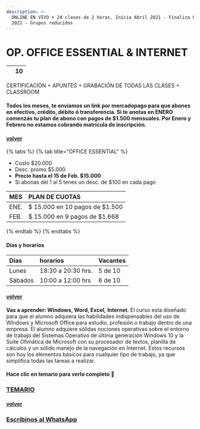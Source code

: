 ```yaml
---
description: >-
  ONLINE EN VIVO + 24 clases de 2 horas. Inicia Abril 2021 - Finaliza Octubre
  2021 - Grupos reducidos
---
```


# OP. OFFICE ESSENTIAL & INTERNET

|  | 10 |
| :--- | :--- |


CERTIFICACIÓN + APUNTES + GRABACIÓN DE TODAS LAS CLASES + CLASSROOM

#### Todos los meses, te enviamos un link por mercadopago para que abones en efectivo, crédito, débito ó transferencia. Si te anotas en ENERO comenzás tu plan de abono con pagos de $1.500 mensuales. Por Enero y Febrero no estamos cobrando matrícula de inscripción.

#### [volver](../)

{% tabs %}
{% tab title="OFFICE ESSENTIAL" %}
* Costo $20.000
* Desc. promo $5.000
* **Precio hasta el 15 de Feb. $15.000**
* Si abonas del 1 al 5 tenes un desc. de $100 en cada pago

| MES | PLAN DE CUOTAS |
| :--- | :--- |
| ENE. | $ 15.000 en 10 pagos de $1.500 |
| FEB. | $ 15.000 en 9 pagos de $1.668 |
{% endtab %}
{% endtabs %}

#### Días y horarios

| Días | horarios | Vacantes |
| :--- | :--- | :--- |
| Lunes | 18:30 a 20:30 hrs. | 5 de 10 |
| Sábados | 10:00 a 12:00 hrs | 6 de 10 |

#### [volver](../)

**Vas a aprender: Windows, Word, Excel,** **Internet**. El curso esta diseñado para que el alumno adquiera las habilidades indispensables del uso de WIndows y Microsoft Office para estudio, profesión o trabajo dentro de una empresa. El alumno adquiere sólidas nociones operativas sobre el entorno de trabajo del Sistemas Operativo de última generación Windows 10 y la Suite Ofimática de Microsoft con su procesador de textos, planilla de cálculos y un sólido manejo de la navegación en Internet. Estos recursos son hoy los elementos básicos para cualquier tipo de trabajo, ya que simplifica todas las tareas a realizar.

#### Hace clic en temario para verlo completo 🧡

### [TEMARIO](https://app.gitbook.com/@iacquilmes/s/officessential/)

#### [volver](../)

### [Escribinos al WhatsApp](http://wa.me/5491164622877?text=Me%20interesa%20el%20curso%20de%20Office%20Essential)

